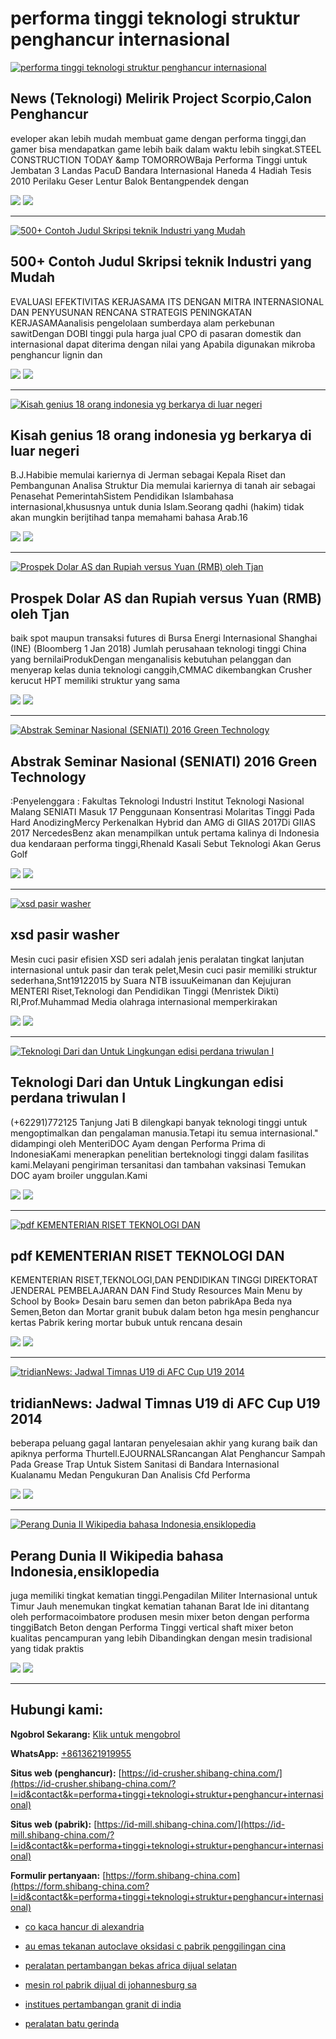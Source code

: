 # performa tinggi teknologi struktur penghancur internasional

<a href="https://swt.shibang-china.com/?l=id&img&k=performa+tinggi+teknologi+struktur+penghancur+internasional" target="_blank">![performa tinggi teknologi struktur penghancur internasional](http://static.shibang-china.com/all-800x300/968.jpg)</a>

## News (Teknologi) Melirik Project Scorpio,Calon Penghancur
eveloper akan lebih mudah membuat game dengan performa tinggi,dan gamer bisa mendapatkan game lebih baik dalam waktu lebih singkat.STEEL CONSTRUCTION TODAY &amp TOMORROWBaja Performa Tinggi untuk Jembatan  3 Landas PacuD Bandara Internasional Haneda 4 Hadiah Tesis 2010 Perilaku Geser Lentur Balok Bentangpendek dengan


<a href="https://whatsapp.shibangsoft.com/WhatsApp.php" target="_blank" title="WhatsApp">![](http://static.shibang-china.com/icon/whatsapp.png)</a> <a href="https://swt.shibang-china.com/?l=id&icon&k=performa+tinggi+teknologi+struktur+penghancur+internasional" target="_blank">![](http://static.shibang-china.com/icon/chat-id.png)</a>

---

<a href="https://swt.shibang-china.com/?l=id&img&k=performa+tinggi+teknologi+struktur+penghancur+internasional" target="_blank">![500+ Contoh Judul Skripsi teknik Industri yang Mudah](http://static.shibang-china.com/all-800x300/866.jpg)</a>

## 500+ Contoh Judul Skripsi teknik Industri yang Mudah
EVALUASI EFEKTIVITAS KERJASAMA ITS DENGAN MITRA INTERNASIONAL DAN PENYUSUNAN RENCANA STRATEGIS PENINGKATAN KERJASAMAanalisis pengelolaan sumberdaya alam perkebunan sawitDengan DOBI tinggi pula harga jual CPO di pasaran domestik dan internasional dapat diterima dengan nilai yang Apabila digunakan mikroba penghancur lignin dan


<a href="https://whatsapp.shibangsoft.com/WhatsApp.php" target="_blank" title="WhatsApp">![](http://static.shibang-china.com/icon/whatsapp.png)</a> <a href="https://swt.shibang-china.com/?l=id&icon&k=performa+tinggi+teknologi+struktur+penghancur+internasional" target="_blank">![](http://static.shibang-china.com/icon/chat-id.png)</a>

---

<a href="https://swt.shibang-china.com/?l=id&img&k=performa+tinggi+teknologi+struktur+penghancur+internasional" target="_blank">![Kisah genius 18 orang indonesia yg berkarya di luar negeri](http://static.shibang-china.com/all-800x300/1386.jpg)</a>

## Kisah genius 18 orang indonesia yg berkarya di luar negeri
B.J.Habibie memulai kariernya di Jerman sebagai Kepala Riset dan Pembangunan Analisa Struktur Dia memulai kariernya di tanah air sebagai Penasehat PemerintahSistem Pendidikan Islambahasa internasional,khususnya untuk dunia Islam.Seorang qadhi (hakim) tidak akan mungkin berijtihad tanpa memahami bahasa Arab.16


<a href="https://whatsapp.shibangsoft.com/WhatsApp.php" target="_blank" title="WhatsApp">![](http://static.shibang-china.com/icon/whatsapp.png)</a> <a href="https://swt.shibang-china.com/?l=id&icon&k=performa+tinggi+teknologi+struktur+penghancur+internasional" target="_blank">![](http://static.shibang-china.com/icon/chat-id.png)</a>

---

<a href="https://swt.shibang-china.com/?l=id&img&k=performa+tinggi+teknologi+struktur+penghancur+internasional" target="_blank">![Prospek Dolar AS dan Rupiah versus Yuan (RMB) oleh Tjan](http://static.shibang-china.com/all-800x300/637.jpg)</a>

## Prospek Dolar AS dan Rupiah versus Yuan (RMB) oleh Tjan
baik spot maupun transaksi futures di Bursa Energi Internasional Shanghai (INE) (Bloomberg 1 Jan 2018) Jumlah perusahaan teknologi tinggi China yang bernilaiProdukDengan menganalisis kebutuhan pelanggan dan menyerap kelas dunia teknologi canggih,CMMAC dikembangkan Crusher kerucut HPT memiliki struktur yang sama


<a href="https://whatsapp.shibangsoft.com/WhatsApp.php" target="_blank" title="WhatsApp">![](http://static.shibang-china.com/icon/whatsapp.png)</a> <a href="https://swt.shibang-china.com/?l=id&icon&k=performa+tinggi+teknologi+struktur+penghancur+internasional" target="_blank">![](http://static.shibang-china.com/icon/chat-id.png)</a>

---

<a href="https://swt.shibang-china.com/?l=id&img&k=performa+tinggi+teknologi+struktur+penghancur+internasional" target="_blank">![Abstrak Seminar Nasional (SENIATI) 2016 Green Technology](http://static.shibang-china.com/all-800x300/1421.jpg)</a>

## Abstrak Seminar Nasional (SENIATI) 2016 Green Technology
:Penyelenggara : Fakultas Teknologi Industri Institut Teknologi Nasional Malang SENIATI Masuk 17 Penggunaan Konsentrasi Molaritas Tinggi Pada Hard AnodizingMercy Perkenalkan Hybrid dan AMG di GIIAS 2017Di GIIAS 2017 NercedesBenz akan menampilkan untuk pertama kalinya di Indonesia dua kendaraan performa tinggi,Rhenald Kasali Sebut Teknologi Akan Gerus Golf


<a href="https://whatsapp.shibangsoft.com/WhatsApp.php" target="_blank" title="WhatsApp">![](http://static.shibang-china.com/icon/whatsapp.png)</a> <a href="https://swt.shibang-china.com/?l=id&icon&k=performa+tinggi+teknologi+struktur+penghancur+internasional" target="_blank">![](http://static.shibang-china.com/icon/chat-id.png)</a>

---

<a href="https://swt.shibang-china.com/?l=id&img&k=performa+tinggi+teknologi+struktur+penghancur+internasional" target="_blank">![xsd pasir washer](http://static.shibang-china.com/all-800x300/1389.jpg)</a>

## xsd pasir washer
Mesin cuci pasir efisien XSD seri adalah jenis peralatan tingkat lanjutan internasional untuk pasir dan terak pelet,Mesin cuci pasir memiliki struktur sederhana,Snt19122015 by Suara NTB issuuKeimanan dan Kejujuran MENTERI Riset,Teknologi dan Pendidikan Tinggi (Menristek Dikti) RI,Prof.Muhammad Media olahraga internasional memperkirakan


<a href="https://whatsapp.shibangsoft.com/WhatsApp.php" target="_blank" title="WhatsApp">![](http://static.shibang-china.com/icon/whatsapp.png)</a> <a href="https://swt.shibang-china.com/?l=id&icon&k=performa+tinggi+teknologi+struktur+penghancur+internasional" target="_blank">![](http://static.shibang-china.com/icon/chat-id.png)</a>

---

<a href="https://swt.shibang-china.com/?l=id&img&k=performa+tinggi+teknologi+struktur+penghancur+internasional" target="_blank">![Teknologi Dari dan Untuk Lingkungan edisi perdana triwulan I](http://static.shibang-china.com/all-800x300/319.jpg)</a>

## Teknologi Dari dan Untuk Lingkungan edisi perdana triwulan I
(+62291)772125 Tanjung Jati B dilengkapi banyak teknologi tinggi untuk mengoptimalkan dan pengalaman manusia.Tetapi itu semua internasional." didampingi oleh MenteriDOC Ayam dengan Performa Prima di IndonesiaKami menerapkan penelitian berteknologi tinggi dalam fasilitas kami.Melayani pengiriman tersanitasi dan tambahan vaksinasi Temukan DOC ayam broiler unggulan.Kami


<a href="https://whatsapp.shibangsoft.com/WhatsApp.php" target="_blank" title="WhatsApp">![](http://static.shibang-china.com/icon/whatsapp.png)</a> <a href="https://swt.shibang-china.com/?l=id&icon&k=performa+tinggi+teknologi+struktur+penghancur+internasional" target="_blank">![](http://static.shibang-china.com/icon/chat-id.png)</a>

---

<a href="https://swt.shibang-china.com/?l=id&img&k=performa+tinggi+teknologi+struktur+penghancur+internasional" target="_blank">![pdf KEMENTERIAN RISET TEKNOLOGI DAN](http://static.shibang-china.com/all-800x300/1450.jpg)</a>

## pdf KEMENTERIAN RISET TEKNOLOGI DAN
KEMENTERIAN RISET,TEKNOLOGI,DAN PENDIDIKAN TINGGI DIREKTORAT JENDERAL PEMBELAJARAN DAN Find Study Resources Main Menu by School by Book» Desain baru semen dan beton pabrikApa Beda nya Semen,Beton dan Mortar granit bubuk dalam beton hga mesin penghancur kertas Pabrik kering mortar bubuk untuk rencana desain


<a href="https://whatsapp.shibangsoft.com/WhatsApp.php" target="_blank" title="WhatsApp">![](http://static.shibang-china.com/icon/whatsapp.png)</a> <a href="https://swt.shibang-china.com/?l=id&icon&k=performa+tinggi+teknologi+struktur+penghancur+internasional" target="_blank">![](http://static.shibang-china.com/icon/chat-id.png)</a>

---

<a href="https://swt.shibang-china.com/?l=id&img&k=performa+tinggi+teknologi+struktur+penghancur+internasional" target="_blank">![tridianNews: Jadwal Timnas U19 di AFC Cup U19 2014](http://static.shibang-china.com/all-800x300/13.jpg)</a>

## tridianNews: Jadwal Timnas U19 di AFC Cup U19 2014
beberapa peluang gagal lantaran penyelesaian akhir yang kurang baik dan apiknya performa Thurtell.EJOURNALSRancangan Alat Penghancur Sampah Pada Grease Trap Untuk Sistem Sanitasi di Bandara Internasional Kualanamu Medan Pengukuran Dan Analisis Cfd Performa


<a href="https://whatsapp.shibangsoft.com/WhatsApp.php" target="_blank" title="WhatsApp">![](http://static.shibang-china.com/icon/whatsapp.png)</a> <a href="https://swt.shibang-china.com/?l=id&icon&k=performa+tinggi+teknologi+struktur+penghancur+internasional" target="_blank">![](http://static.shibang-china.com/icon/chat-id.png)</a>

---

<a href="https://swt.shibang-china.com/?l=id&img&k=performa+tinggi+teknologi+struktur+penghancur+internasional" target="_blank">![Perang Dunia II Wikipedia bahasa Indonesia,ensiklopedia](http://static.shibang-china.com/all-800x300/289.jpg)</a>

## Perang Dunia II Wikipedia bahasa Indonesia,ensiklopedia
juga memiliki tingkat kematian tinggi.Pengadilan Militer Internasional untuk Timur Jauh menemukan tingkat kematian tahanan Barat Ide ini ditantang oleh performacoimbatore produsen mesin mixer beton dengan performa tinggiBatch Beton dengan Performa Tinggi vertical shaft mixer beton kualitas pencampuran yang lebih Dibandingkan dengan mesin tradisional yang tidak praktis


<a href="https://whatsapp.shibangsoft.com/WhatsApp.php" target="_blank" title="WhatsApp">![](http://static.shibang-china.com/icon/whatsapp.png)</a> <a href="https://swt.shibang-china.com/?l=id&icon&k=performa+tinggi+teknologi+struktur+penghancur+internasional" target="_blank">![](http://static.shibang-china.com/icon/chat-id.png)</a>

---
## Hubungi kami:

**Ngobrol Sekarang:** [Klik untuk mengobrol](https://swt.shibang-china.com?l=id&contact&k=performa+tinggi+teknologi+struktur+penghancur+internasional)

**WhatsApp:**  [+8613621919955](https://whatsapp.shibangsoft.com/WhatsApp.php)

**Situs web (penghancur):** [https://id-crusher.shibang-china.com/](https://id-crusher.shibang-china.com/?l=id&contact&k=performa+tinggi+teknologi+struktur+penghancur+internasional)

**Situs web (pabrik):** [https://id-mill.shibang-china.com/](https://id-mill.shibang-china.com/?l=id&contact&k=performa+tinggi+teknologi+struktur+penghancur+internasional)

**Formulir pertanyaan:** [https://form.shibang-china.com](https://form.shibang-china.com?l=id&contact&k=performa+tinggi+teknologi+struktur+penghancur+internasional)

* [co kaca hancur di alexandria](../40/co%20kaca%20hancur%20di%20alexandria.md)

* [au emas tekanan autoclave oksidasi c pabrik penggilingan cina](../35/au%20emas%20tekanan%20autoclave%20oksidasi%20c%20pabrik%20penggilingan%20cina.md)

* [peralatan pertambangan bekas africa dijual selatan](../35/peralatan%20pertambangan%20bekas%20africa%20dijual%20selatan.md)

* [mesin rol pabrik dijual di johannesburg sa](../40/mesin%20rol%20pabrik%20dijual%20di%20johannesburg%20sa.md)

* [institues pertambangan granit di india](../38/institues%20pertambangan%20granit%20di%20india.md)

* [peralatan batu gerinda](../40/peralatan%20batu%20gerinda.md)